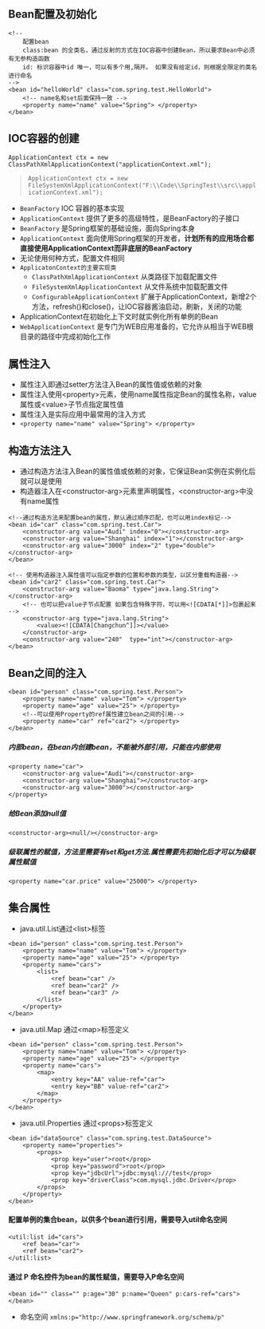 ## Bean配置及初始化
```
<!-- 
    配置bean 
    class:bean 的全类名，通过反射的方式在IOC容器中创建Bean，所以要求Bean中必须有无参构造函数
    id: 标识容器中id 唯一，可以有多个用,隔开。 如果没有给定id，则根据全限定的类名进行命名
-->
<bean id="helloWorld" class="com.spring.test.HelloWorld"> 
    <!-- name名和set后面保持一致 -->
    <property name="name" value="Spring"> </property>
</bean>
```

## IOC容器的创建
`ApplicationContext ctx = new ClassPathXmlApplicationContext("applicationContext.xml");`
<br>
> `ApplicationContext ctx = new FileSystemXmlApplicationContext("F:\\Code\\SpringTest\\src\\applicationContext.xml");`
* `BeanFactory` IOC 容器的基本实现
* `ApplicationContext` 提供了更多的高级特性，是BeanFactory的子接口
* `BeanFactory` 是Spring框架的基础设施，面向Spring本身 
* `ApplicationContext` 面向使用Spring框架的开发者，**计划所有的应用场合都直接使用ApplicationContext而非底层的BeanFactory**
* 无论使用何种方式，配置文件相同 
* `ApplicatonContext的主要实现类`
    * `ClassPathXmlApplicationContext` 从类路径下加载配置文件
    * `FileSystemXmlApplicationContext` 从文件系统中加载配置文件
    * `ConfigurableApplicationContext` 扩展于ApplicationContext，新增2个方法，refresh()和close()，让IOC容器酱油启动，刷新，关闭的功能
* ApplicationContext在初始化上下文时就实例化所有单例的Bean
* `WebApplicationContext` 是专门为WEB应用准备的，它允许从相当于WEB根目录的路径中完成初始化工作

## 属性注入
* 属性注入即通过setter方法注入Bean的属性值或依赖的对象
* 属性注入使用\<property>元素，使用name属性指定Bean的属性名称，value属性或\<value>子节点指定属性值
* 属性注入是实际应用中最常用的注入方式<br>
* `<property name="name" value="Spring"> </property>` 

## 构造方法注入
* 通过构造方法注入Bean的属性值或依赖的对象，它保证Bean实例在实例化后就可以是使用
* 构造器注入在\<constructor-arg>元素里声明属性，\<constructor-arg>中没有name属性
```
<!--通过构造方法来配置bean的属性，默认通过顺序匹配，也可以用index标记-->
<bean id="car" class="com.spring.test.Car">
    <constructor-arg value="Audi" index="0"></constructor-arg>
    <constructor-arg value="Shanghai" index="1"></constructor-arg>
    <constructor-arg value="3000" index="2" type="double"></constructor-arg>
</bean>

<!-- 使用构造器注入属性值可以指定参数的位置和参数的类型，以区分重载构造器-->
<bean id="car2" class="com.spring.test.Car">
    <constructor-arg value="Baoma" type="java.lang.String"></constructor-arg>
    <!-- 也可以把value子节点配置 如果包含特殊字符，可以用<![CDATA[*]]>包裹起来 -->
    <constructor-arg type="java.lang.String">
        <value><![CDATA[Changchun^]]></value>
    </constructor-arg>
    <constructor-arg value="240"  type="int"></constructor-arg>
</bean>
```

## Bean之间的注入
```
<bean id="person" class="com.spring.test.Person">
    <property name="name" value="Tom"> </property>
    <property name="age" value="25"> </property>
    <!--可以使用Property的ref属性建立bean之间的引用-->
    <property name="car" ref="car2"> </property>
</bean>
```
##### 内部bean，在bean内创建bean，不能被外部引用，只能在内部使用
```
<property name="car">
    <constructor-arg value="Audi"></constructor-arg>
    <constructor-arg value="Shanghai"></constructor-arg>
    <constructor-arg value="3000"></constructor-arg>
</property>
```
##### 给Bean添加null值
`<constructor-arg><null/></constructor-arg>`

##### 级联属性的赋值，方法里需要有set和get方法.属性需要先初始化后才可以为级联属性赋值
`<property name="car.price" value="25000"> </property>`

## 集合属性
* java.util.List通过\<list>标签
```
<bean id="person" class="com.spring.test.Person">
    <property name="name" value="Tom"> </property>
    <property name="age" value="25"> </property>
    <property name="cars">
        <list>
            <ref bean="car" />
            <ref bean="car2" />
            <ref bean="car3" />
        </list>
    </property>
</bean>
```
* java.util.Map 通过\<map>标签定义
```
<bean id="person" class="com.spring.test.Person">
    <property name="name" value="Tom"> </property>
    <property name="age" value="25"> </property>
    <property name="cars">
        <map>
            <entry key="AA" value-ref="car">
            <entry key="BB" value-ref="car2">
        </map>
    </property>
</bean>
```
* java.util.Properties 通过\<props>标签定义
```
<bean id="dataSource" class="com.spring.test.DataSource">
    <property name="properties"> 
        <props>
            <prop key="user">root</prop>
            <prop key="password">root</prop>
            <prop key="jdbcUrl">jdbc:mysql:///test</prop>
            <prop key="driverClass">com.mysql.jdbc.Driver</prop>
        </props>
    </property>
</bean>
```
#### 配置单例的集合bean，以供多个bean进行引用，需要导入util命名空间
```
<util:list id="cars">
    <ref bean="car">
    <ref bean="car2">
</util:list>
```
#### 通过 P 命名控件为bean的属性赋值，需要导入P命名空间
`<bean id="" class="" p:age="30" p:name="Queen" p:cars-ref="cars"></bean>`
* 命名空间
`xmlns:p="http://www.springframework.org/schema/p"`